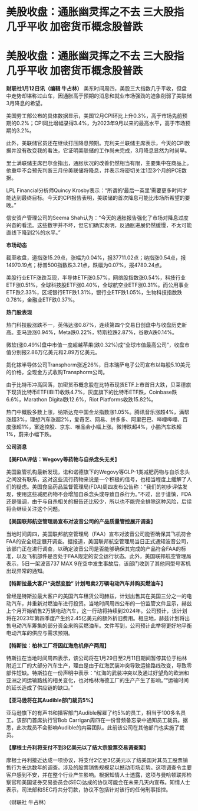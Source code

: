 # 美股收盘：通胀幽灵挥之不去 三大股指几乎平收 加密货币概念股普跌

# 美股收盘：通胀幽灵挥之不去 三大股指几乎平收 加密货币概念股普跌

**财联社1月12日讯（编辑 牛占林）**
美东时间周四，美股三大指数几乎平收，但盘中走势却堪称过山车，因通胀高于预期的消息和就业市场强劲的迹象削弱了美联储3月降息的希望。

美国劳工部公布的具体数据显示，美国12月CPI环比上升0.3%，高于市场先前预期的0.2%；CPI同比增幅录得3.4%，为2023年9月以来的最高水平，高于市场预期的3.2%。

此外，美联储官员还在继续打压降息预期。克利夫兰联储主席表示，今天的CPI数据并没有改变我的看法，它证明美联储的工作尚未完成，3月降息显然为时尚早。

里士满联储主席巴尔金指出，通胀状况的改善仍然相当有限，主要集中在商品上。他重申不会预先判断三月份美联储将降息，并表示将密切关注1至3个月的PCE数据。

LPL Financial分析师Quincy
Krosby表示：“所谓的‘最后一英里’需要更多时间才能达到最终目标。今天的CPI报告表明，美联储的首次降息可能比市场所希望的要晚。”

信安资产管理公司的Seema
Shah认为：“今天的通胀报告强化了市场对降息过度兴奋的看法。这些数字并不坏，但它们确实表明，反通胀进展仍然缓慢，不太可能直线下降到2%的水平。”

**市场动态**

截至收盘，道指涨15.29点，涨幅为0.04%，报37711.02点；纳指涨0.54点，报14970.19点；标普500指数跌3.21点，跌幅为0.07%，报4780.24点。

美股行业ETF涨跌互现，半导体ETF涨0.57%，网络股指数涨0.54%，科技行业ETF涨0.51%，全球科技股ETF涨0.40%，全球航空业ETF涨0.31%。而公用事业ETF跌2.33%，区域银行ETF跌1.31%，银行业ETF跌1.05%，生物科技指数跌0.78%，金融业ETF跌0.37%。

**热门股表现**

热门科技股涨跌不一，英伟达涨0.87%，连续第四个交易日创盘中与收盘历史新高。亚马逊涨0.94%，Meta跌0.22%，特斯拉跌2.87%，谷歌A跌0.14%。

微软(涨0.49%)盘中市值一度超越苹果(跌0.32%)成“全球市值最高公司”，收盘市值分别报2.86万亿美元和2.89万亿美元。

氮化镓半导体公司Transphorm涨近26%，日本瑞萨电子公司宣布以每股5.10美元的价格，全现金方式收购Transphorm公司。

由于比特币冲高回落，加密货币概念股在比特币现货ETF上市首日大跌，贝莱德旗下现货比特币ETF(IBIT)收跌4.7%，灰度旗下的比特币ETF跌，Coinbase跌6.6%，Marathon
Digital跌12.6%，Riot Platforms收跌15.82%。

热门中概股多数上涨，纳斯达克中国金龙指数涨1.05%。腾讯音乐涨超4%，满帮涨超3%，理想汽车涨超2%，爱奇艺、网易、拼多多、阿里巴巴、哔哩哔哩、百度涨超1%，富途控股、京东、唯品会小幅上涨。微博跌超4%，小鹏汽车跌超1%，蔚来小幅下跌。

**公司消息**

**【美FDA评估：Wegovy等药物与自杀念头无关】**

美国监管机构最新发现，诺和诺德旗下的Wegovy等GLP-1类减肥药物与自杀念头之间没有联系，这对这些流行药物来说是一个积极的信号，也相当程度上缓解了人们的疑虑。美国食品药品监督管理局(FDA)周四发布公告称：“我们的初步评估发现，使用这些减肥药物不会增加自杀念头或导致自杀行为。”不过，出于谨慎，FDA还是强调，由于与自杀相关的报告还比较少，所以也不能完全排除这种风险，后续将会继续关注这个问题。

**【美国联邦航空管理局宣布对波音公司的产品质量管控展开调查】**

当地时间周四，美国联邦航空管理局（FAA）宣布对波音公司能否确保其飞机符合FAA的安全规定展开调查。据报道，美国联邦航空管理局当日正式通知波音公司，该部门正在进行调查，以确定波音公司是否能够确保其完成的产品符合FAA的标准，以及飞机部件是否处于FAA规定的安全运行状态。此外，美国联邦航空管理局表示，5日一架波音737
MAX 9在空中发生事故后，该部门收到了其他同型号客机出现异常的通知。

**【特斯拉最大客户“突然变脸” 计划甩卖2万辆电动汽车并购买燃油车】**

曾经是特斯拉最大客户的美国汽车租赁公司赫兹，计划出售其在美国三分之一的电动汽车，并重新对燃油车进行投资。当地时间周四公布的一份监管文件显示，赫兹上个月开始销售2万辆电动汽车，这一行动将持续到2024年。公司预计，该计划将在2023年第四季度产生约2.45亿美元的额外折旧费用。相应地，赫兹计划将出售电动汽车筹集的部分资金来购买燃油车。文件写到，公司预计此举将更好地平衡电动汽车的供应与需求预期。

**【特斯拉：柏林工厂将因红海危机停产两周】**

特斯拉在当地时间周四表示，该公司将在1月29日至2月11日期间暂停其位于柏林附近工厂的大部分汽车生产，理由是由于红海武装冲突导致运输路线改变，导致零部件短缺。特斯拉在一份声明中表示：“红海的武装冲突以及通过好望角的欧洲和亚洲之间运输路线的相关变化，也对格林海德工厂的生产产生了影响。”“运输时间的延长造成了供应链的缺口。”

**【亚马逊将在其Audible部门裁员5%】**

亚马逊旗下的有声书和播客部门Audible解雇了约5%的员工，相当于100多名员工。该部门首席执行官Bob
Carrigan周四在一份音频备忘录中通知员工裁员。据悉，此次裁员不会影响Audible的内容团队。此前该公司在其他部门也实施了裁员。

**【摩根士丹利将支付不到3亿美元以了结大宗股票交易调查案】**

摩根士丹利接近达成一项协议，将支付2亿至3亿美元以了结美国对其员工股票销售行为长达数年的调查。涉及的股票销售规模足以撼动市场走势。这项调查令主要客户感到不安，并在整个行业产生影响。根据知情人士透露，这项与曼哈顿联邦检察官和美国证券交易委员会(SEC)达成的协议可能会在未来几天内宣布。知情人士表示，司法部和SEC将共分罚款，协议不包括针对该行的任何刑事指控。

（财联社 牛占林）

